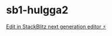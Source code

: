 # sb1-hulgga2

[Edit in StackBlitz next generation editor ⚡️](https://stackblitz.com/~/github.com/zacharymims/sb1-hulgga2)